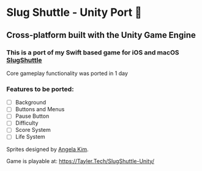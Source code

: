 # Slug Shuttle - Unity Port 🚀
## Cross-platform built with the Unity Game Engine
### This is a port of my Swift based game for iOS and macOS [SlugShuttle](https://github.com/TaylerUva/SlugShuttle)

Core gameplay functionality was ported in 1 day

### Features to be ported:
- [ ] Background
- [ ] Buttons and Menus
- [ ] Pause Button
- [ ] Difficulty
- [ ] Score System
- [ ] Life System

Sprites designed by [Angela Kim](https://github.com/AngelaKimmy).

Game is playable at: https://Tayler.Tech/SlugShuttle-Unity/
